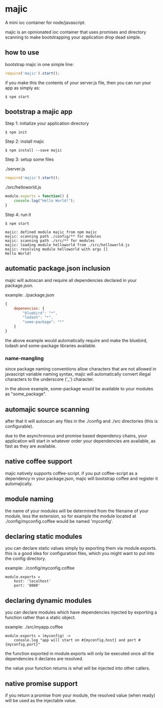 # majic

A mini ioc container for node/javascript.

majic is an opinionated ioc container that uses promises and directory
scanning to make bootstrapping your application drop dead simple.

## how to use

bootstrap majic in one simple line:

```javascript
require('majic').start();
```

if you make this the contents of your server.js file, then you can run your app as simply as:

```
$ npm start
```

## bootstrap a majic app

Step 1: initialize your application directory

```
$ npm init
```

Step 2: install majic

```
$ npm install --save majic
```

Step 3: setup some files

./server.js

```javascript
require('majic').start();
```

./src/helloworld.js

```javascript
module.exports = function() {
    console.log("Hello World!");
}
```

Step 4: run it

```
$ npm start

majic: defined module majic from npm majic
majic: scanning path ./config/** for modules
majic: scanning path ./src/** for modules
majic: loading module helloworld from ./src/helloworld.js
majic: resolving module helloworld with args []
Hello World!
```

## automatic package.json inclusion
majic will autoscan and require all dependencies declared in your package.json.

example: ./package.json

```js
{
    depenencies: {
        "bluebird": "*",
        "lodash": "*",
        "some-package": "*"
    }
}
```

the above example would automatically require and make the bluebird, lodash and some-package libraries available.

### name-mangling

since package naming conventions allow characters that are not allowed in javascript variable naming syntax, majic will automatically convert illegal characters to the underscore ('_') character.

in the above example, some-package would be available to your modules as "some_package".

## automajic source scanning
after that it will autoscan any files in the ./config and ./src directories (this is configurable).

due to the asynchronous and promise based dependency chains, your application will start in whatever order your dependencies are available, as fast as they are available.

## native coffee support

majic natively supports coffee-script. if you put coffee-script as a dependency in your package.json, majic will bootstrap coffee and register it automajically.

## module naming

the name of your modules will be determined from the filename of your module, less the extension, so for example the module located at ./config/myconfig.coffee would be named 'myconfig'.

## declaring static modules

you can declare static values simply by exporting them via module.exports.  this is a good idea for configuration files, which you might want to put into the config directory.

example: ./config/myconfig.coffee

```
module.exports =
    host: 'localhost'
    port: '8080'
```

## declaring dynamic modules

you can declare modules which have dependencies injected by exporting a function rather than a static object.

example: ./src/myapp.coffee

```
module.exports = (myconfig) ->
    console.log "app will start on #{myconfig.host} and port #{myconfig.port}"
```

the function exported in module.exports will only be executed once all the dependencies it declares are resolved.

the value your function returns is what will be injected into other callers.

## native promise support

if you return a promise from your module, the resolved value (when ready) will be used as the injectable value.
